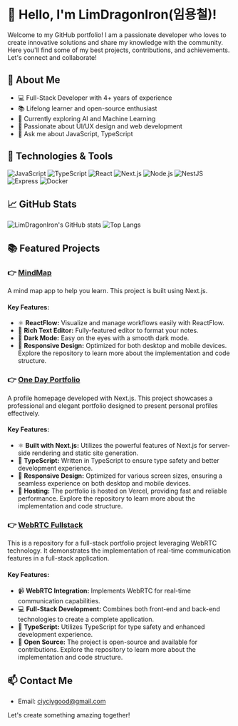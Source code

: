 # 👋 Hello, I'm LimDragonIron(임용철)!

Welcome to my GitHub portfolio! I am a passionate developer who loves to create innovative solutions and share my knowledge with the community. Here you'll find some of my best projects, contributions, and achievements. Let's connect and collaborate!

## 🚀 About Me

- 💻 Full-Stack Developer with 4+ years of experience
- 📚 Lifelong learner and open-source enthusiast
- 🌱 Currently exploring AI and Machine Learning
- 🎨 Passionate about UI/UX design and web development
- 💬 Ask me about JavaScript, TypeScript

## 🔧 Technologies & Tools

![JavaScript](https://img.shields.io/badge/-JavaScript-F7DF1E?style=flat&logo=javascript&logoColor=black)
![TypeScript](https://img.shields.io/badge/-TypeScript-3178C6?style=flat&logo=typescript&logoColor=white)
![React](https://img.shields.io/badge/-React-61DAFB?style=flat&logo=react&logoColor=black)
![Next.js](https://img.shields.io/badge/-Next.js-000000?style=flat&logo=next.js&logoColor=white)
![Node.js](https://img.shields.io/badge/-Node.js-339933?style=flat&logo=node.js&logoColor=white)
![NestJS](https://img.shields.io/badge/-NestJS-E0234E?style=flat&logo=nestjs&logoColor=white)
![Express](https://img.shields.io/badge/-Express-000000?style=flat&logo=express&logoColor=white)
![Docker](https://img.shields.io/badge/-Docker-2496ED?style=flat&logo=docker&logoColor=white)

## 📈 GitHub Stats

![LimDragonIron's GitHub stats](https://github-readme-stats.vercel.app/api?username=LimDragonIron&hide=stars,contribs_icons=true&theme=dracula)
![Top Langs](https://github-readme-stats.vercel.app/api/top-langs/?username=LimDragonIron&layout=compact&theme=radical)


## 📚 Featured Projects
### 👉 [MindMap](https://github.com/LimDragonIron/mine-memo)
A mind map app to help you learn. This project is built using Next.js.

#### Key Features:
- ⚛️ **ReactFlow:** Visualize and manage workflows easily with ReactFlow.
- 📝 **Rich Text Editor:** Fully-featured editor to format your notes.
- 🌙 **Dark Mode:** Easy on the eyes with a smooth dark mode.
- 📱 **Responsive Design:** Optimized for both desktop and mobile devices.
Explore the repository to learn more about the implementation and code structure.

### 👉 [One Day Portfolio](https://github.com/LimDragonIron/one-day-portfolio)
A profile homepage developed with Next.js. This project showcases a professional and elegant portfolio designed to present personal profiles effectively.

#### Key Features:
- ⚛️ **Built with Next.js:** Utilizes the powerful features of Next.js for server-side rendering and static site generation.
- 📝 **TypeScript:** Written in TypeScript to ensure type safety and better development experience.
- 🌙 **Responsive Design:** Optimized for various screen sizes, ensuring a seamless experience on both desktop and mobile devices.
- 🚀 **Hosting:** The portfolio is hosted on Vercel, providing fast and reliable performance.
Explore the repository to learn more about the implementation and code structure.

### 👉 [WebRTC Fullstack](https://github.com/LimDragonIron/webrtc-fullstack)
This is a repository for a full-stack portfolio project leveraging WebRTC technology. It demonstrates the implementation of real-time communication features in a full-stack application.

#### Key Features:
- 📹 **WebRTC Integration:** Implements WebRTC for real-time communication capabilities.
- 💻 **Full-Stack Development:** Combines both front-end and back-end technologies to create a complete application.
- 📝 **TypeScript:** Utilizes TypeScript for type safety and enhanced development experience.
- 🌟 **Open Source:** The project is open-source and available for contributions.
Explore the repository to learn more about the implementation and code structure.

## 📫 Contact Me

- Email: ciyciygood@gmail.com

Let's create something amazing together!
